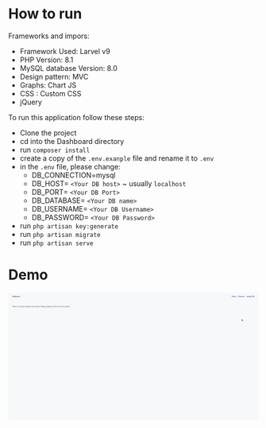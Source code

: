 # How to run

Frameworks and impors:
-   Framework Used: Larvel v9
-   PHP Version: 8.1
-   MySQL database Version: 8.0
-   Design pattern: MVC
-   Graphs: Chart JS
-   CSS : Custom CSS
-   jQuery


To run this application follow these steps:
-   Clone the project
-   cd into the Dashboard directory
-   run `composer install`
-   create a copy of the `.env.exanple` file and rename it to `.env`
-   in the `.env` file, please change:
    -   DB_CONNECTION=mysql
    -   DB_HOST= `<Your DB host>` ~ usually `localhost`
    -   DB_PORT= `<Your DB Port>`
    -   DB_DATABASE= `<Your DB name>`
    -   DB_USERNAME= `<Your DB Username>`
    -   DB_PASSWORD= `<Your DB Password>`
-   run `php artisan key:generate`
-   run `php artisan migrate`
-   run `php artisan serve`

<!-- # Things I am proud of
-   With the data that I got I was able to create a dashboard that showed all the graphs as well as allowing the line and bar graph to be filtered by the years currently in the database. Although I could've used Bootstrap, I opted to show my knowledge in CSS by creating a custom css file. Although due to the time, I couldnn't add media quieries to make it mobile responsive. The web app currently allows you to view reports, show the data in a table view ~ alloing for sorting, searching and filtering. It also allows for deleting records and also adding new singular records.  View the demo below:

 -->

# Demo
![Demo](demo.gif)
